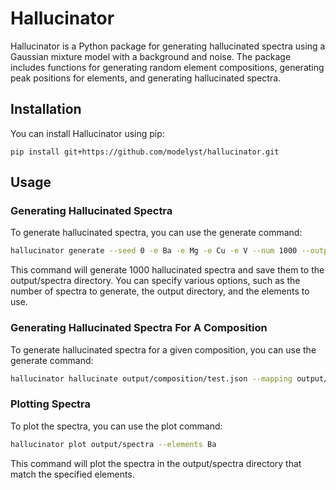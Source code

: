 # Hallucinator

Hallucinator is a Python package for generating hallucinated spectra using a Gaussian mixture model with a background and noise. The package includes functions for generating random element compositions, generating peak positions for elements, and generating hallucinated spectra.
## Installation

You can install Hallucinator using pip:
```
pip install git+https://github.com/modelyst/hallucinator.git
```
## Usage
### Generating Hallucinated Spectra

To generate hallucinated spectra, you can use the generate command:

```Bash
hallucinator generate --seed 0 -e Ba -e Mg -e Cu -e V --num 1000 --output output/spectra
```

This command will generate 1000 hallucinated spectra and save them to the output/spectra directory. You can specify various options, such as the number of spectra to generate, the output directory, and the elements to use.

### Generating Hallucinated Spectra For A Composition

To generate hallucinated spectra for a given composition, you can use the generate command:

```Bash
hallucinator hallucinate output/composition/test.json --mapping output/spectra/mapping.json
```

### Plotting Spectra

To plot the spectra, you can use the plot command:
```Bash
hallucinator plot output/spectra --elements Ba
```

This command will plot the spectra in the output/spectra directory that match the specified elements.
